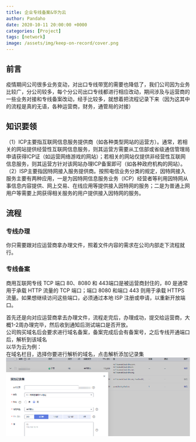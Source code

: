 ```yaml
---
title: 企业专线备案&华为云
author: Pandaho
date: 2020-10-11 20:00:00 +0000
categories: [Project] 
tags: [network]
image: /assets/img/keep-on-record/cover.png
---
```



##  前言

疫情期间公司很多业务变动，对出口专线带宽的需要也降低了，我们公司因为业务比较广，分公司较多，每个分公司出口专线都进行相应改动，期间涉及与运营商的一些业务对接和专线备案改动，经手比较多，就想着把流程记录下来（因为这其中的流程是真的无语，各种运营商，财务，通管局的对接）


##  知识要领

（1）ICP主要指互联网信息服务提供商（如各种类型网站的运营方）。通常，若相关的网站提供经营性互联网信息服务，则其运营方需要从工信部或省级通信管理局申请获得ICP证（如运营网络游戏的网站）；若相关的网站仅提供非经营性互联网信息服务，则其运营方针对该网站办理ICP备案即可（如各种政府机构的网站）。  
（2）ISP主要指因特网接入服务提供商。按照电信业务分类的规定，因特网接入服务主要有两种应用，一是为因特网信息服务业务（ICP）经营者等利用因特网从事信息内容提供、网上交易、在线应用等提供接入因特网的服务；二是为普通上网用户等需要上网获得相关服务的用户提供接入因特网的服务。


##  流程  
### 专线办理
你只需要跟对应运营商拿办理文件，照着文件内容的需求在公司内部走下流程就行。

### 专线备案
商用互联网专线 TCP 端口 80、8080 和 443端口是被运营商封住的，80 是通常用于承载 HTTP 流量的 TCP 端口；端口 8080 和端口 443 则用于承载 HTTPS 流量。如果想继续访问这些端口，必须通过本地 ISP 注册或申请，以重新开放端口。

首先还是向对应运营商拿去办理文件，流程走完后，办理成功，提交给运营商，大概1-2周办理完毕，然后收到通知后测试端口是否开放。  
公司购买域名后会要求进行域名备案，备案完成后会有备案号，之后专线开通端口后，解析到该域名  
以华为云为例：  
在域名栏目，选择你要进行解析的域名，点击解析添加记录集  
![图例](/assets/img/keep-on-record/1.png)
